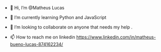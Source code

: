 - 👋 Hi, I’m @Matheus Lucas

- 🌱 I’m currently learning Python and JavaScript
- 💞️ I’m looking to collaborate on anyone that needs my help .
- 📫 How to reach me on linkedin https://www.linkedin.com/in/matheus-bueno-lucas-874162234/

<!---
MatacaLucas/MatacaLucas is a ✨ special ✨ repository because its `README.md` (this file) appears on your GitHub profile.
You can click the Preview link to take a look at your changes.
--->
